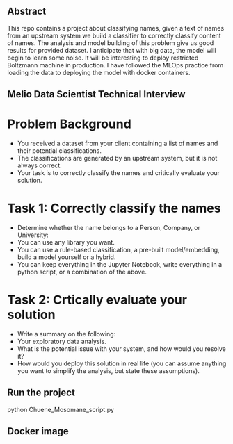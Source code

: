 ## Abstract

This repo contains a project about classifying names, given a text of names from an upstream system we build a classifier to correctly classify content of names. 
The analysis and model building of this problem give us good results for provided dataset. I anticipate that with big data, the model will begin to learn some noise. It will be interesting to deploy restricted Boltzmann machine in production. 
I have followed the MLOps practice from loading the data to deploying the model with docker containers.



## Melio Data Scientist Technical Interview

# Problem Background
* You received a dataset from your client containing a list of names and their potential classifications.
* The classifications are generated by an upstream system, but it is not always correct.
* Your task is to correctly classify the names and critically evaluate your solution.

# Task 1: Correctly classify the names
* Determine whether the name belongs to a Person, Company, or University:
* You can use any library you want.
* You can use a rule-based classification, a pre-built model/embedding, build a model yourself or a hybrid.
* You can keep everything in the Jupyter Notebook, write everything in a python script, or a combination of the above.

# Task 2: Crtically evaluate your solution
* Write a summary on the following:
* Your exploratory data analysis.
* What is the potential issue with your system, and how would you resolve it?
* How would you deploy this solution in real life (you can assume anything you want to simplify the analysis, but state these assumptions).

## Run the project
python Chuene_Mosomane_script.py

## Docker image
